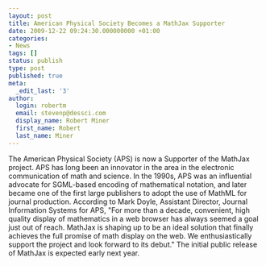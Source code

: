 ```yaml
---
layout: post
title: American Physical Society Becomes a MathJax Supporter
date: 2009-12-22 09:24:30.000000000 +01:00
categories:
- News
tags: []
status: publish
type: post
published: true
meta:
  _edit_last: '3'
author:
  login: robertm
  email: stevenp@dessci.com
  display_name: Robert Miner
  first_name: Robert
  last_name: Miner
---
```


The American Physical Society (APS) is now a Supporter of the MathJax project.  APS has long been an innovator in the area in the electronic  communication of math and science.  In the 1990s, APS was an influential advocate for SGML-based encoding of mathematical notation, and later became one of the first large publishers to adopt the use of MathML for journal production.  According to Mark Doyle, Assistant Director, Journal Information Systems for APS, "For more than a decade,  convenient, high quality display of mathematics in a web browser has always seemed a goal just out of reach. MathJax is shaping up to be an ideal solution that finally achieves the full promise of math display on the web. We enthusiastically support the project and look forward to its debut."  The initial public release of MathJax is expected early next year.